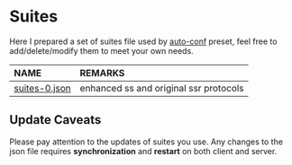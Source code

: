 # Suites

Here I prepared a set of suites file used by [auto-conf] preset, feel free to add/delete/modify them to meet your own needs.

|      NAME       |           REMARKS            |
| :-------------- | :--------------------------- |
| [suites-0.json] | enhanced ss and original ssr protocols |

[auto-conf]: ../docs/presets#auto-conf
[suites-0.json]: ./suites-0.json

## Update Caveats

Please pay attention to the updates of suites you use. Any changes to the json file requires **synchronization** and **restart** on both client and server.
